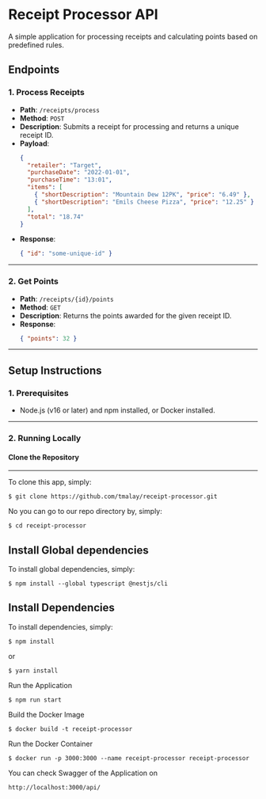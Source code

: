 # Receipt Processor API

A simple application for processing receipts and calculating points based on predefined rules. 

## Endpoints

### 1. Process Receipts
- **Path**: `/receipts/process`
- **Method**: `POST`
- **Description**: Submits a receipt for processing and returns a unique receipt ID.
- **Payload**:
    ```json
    {
      "retailer": "Target",
      "purchaseDate": "2022-01-01",
      "purchaseTime": "13:01",
      "items": [
        { "shortDescription": "Mountain Dew 12PK", "price": "6.49" },
        { "shortDescription": "Emils Cheese Pizza", "price": "12.25" }
      ],
      "total": "18.74"
    }
    ```
- **Response**:
    ```json
    { "id": "some-unique-id" }
    ```

---

### 2. Get Points
- **Path**: `/receipts/{id}/points`
- **Method**: `GET`
- **Description**: Returns the points awarded for the given receipt ID.
- **Response**:
    ```json
    { "points": 32 }
    ```

---

## Setup Instructions

### 1. Prerequisites
- Node.js (v16 or later) and npm installed, or Docker installed.

---

### 2. Running Locally

#### Clone the Repository
------------

To clone this app, simply:

```console
$ git clone https://github.com/tmalay/receipt-processor.git
```
No you can go to our repo directory by, simply:

```console
$ cd receipt-processor
```
Install Global dependencies
------------

To install global dependencies, simply:

```console
$ npm install --global typescript @nestjs/cli
```
Install Dependencies
------------

To install dependencies, simply:

```console
$ npm install
```
or 

```console
$ yarn install
```

Run the Application
```console
$ npm run start
```

Build the Docker Image

```console
$ docker build -t receipt-processor
```

Run the Docker Container

```console
$ docker run -p 3000:3000 --name receipt-processor receipt-processor
```

You can check Swagger of the Application on
```
http://localhost:3000/api/

```